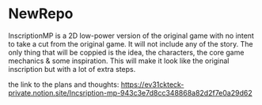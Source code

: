 # NewRepo
InscriptionMP is a 2D low-power version of the original game with no intent to take a cut from the original game. It will not include any of the story. The only thing that will be coppied is the idea, the characters, the core game mechanics & some inspiration.
This will make it look like the original inscription but with a lot of extra steps.

the link to the plans and thoughts: https://ev31ckteck-private.notion.site/Incsription-mp-943c3e7d8cc348868a82d2f7e0a29d62
